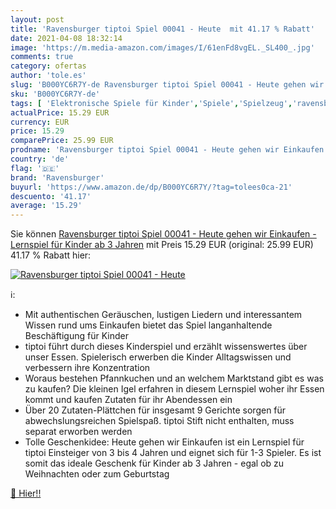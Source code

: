 ```yaml
---
layout: post
title: 'Ravensburger tiptoi Spiel 00041 - Heute  mit 41.17 % Rabatt'
date: 2021-04-08 18:32:14
image: 'https://m.media-amazon.com/images/I/61enFd8vgEL._SL400_.jpg'
comments: true
category: ofertas
author: 'tole.es'
slug: 'B000YC6R7Y-de Ravensburger tiptoi Spiel 00041 - Heute gehen wir...'
sku: 'B000YC6R7Y-de'
tags: [ 'Elektronische Spiele für Kinder','Spiele','Spielzeug','ravensburger', ]
actualPrice: 15.29 EUR
currency: EUR
price: 15.29
comparePrice: 25.99 EUR
prodname: 'Ravensburger tiptoi Spiel 00041 - Heute gehen wir Einkaufen - Lernspiel für Kinder ab 3 Jahren'
country: 'de'
flag: '🇩🇪'
brand: 'Ravensburger'
buyurl: 'https://www.amazon.de/dp/B000YC6R7Y/?tag=tolees0ca-21'
descuento: '41.17'
average: '15.29'
---
```


Sie können [Ravensburger tiptoi Spiel 00041 - Heute gehen wir Einkaufen - Lernspiel für Kinder ab 3 Jahren](https://www.amazon.de/dp/B000YC6R7Y/?tag=tolees0ca-21) mit Preis 15.29 EUR (original: 25.99 EUR) 41.17 % Rabatt hier:

[![Ravensburger tiptoi Spiel 00041 - Heute ](https://m.media-amazon.com/images/I/61enFd8vgEL._SL400_.jpg)](https://www.amazon.de/dp/B000YC6R7Y/?tag=tolees0ca-21)

ℹ️:

- Mit authentischen Geräuschen, lustigen Liedern und interessantem Wissen rund ums Einkaufen bietet das Spiel langanhaltende Beschäftigung für Kinder
- tiptoi führt durch dieses Kinderspiel und erzählt wissenswertes über unser Essen. Spielerisch erwerben die Kinder Alltagswissen und verbessern ihre Konzentration
- Woraus bestehen Pfannkuchen und an welchem Marktstand gibt es was zu kaufen? Die kleinen Igel erfahren in diesem Lernspiel woher ihr Essen kommt und kaufen Zutaten für ihr Abendessen ein
- Über 20 Zutaten-Plättchen für insgesamt 9 Gerichte sorgen für abwechslungsreichen Spielspaß. tiptoi Stift nicht enthalten, muss separat erworben werden
- Tolle Geschenkidee: Heute gehen wir Einkaufen ist ein Lernspiel für tiptoi Einsteiger von 3 bis 4 Jahren und eignet sich für 1-3 Spieler. Es ist somit das ideale Geschenk für Kinder ab 3 Jahren - egal ob zu Weihnachten oder zum Geburtstag

[🛒 Hier!!](https://www.amazon.de/dp/B000YC6R7Y/?tag=tolees0ca-21)
